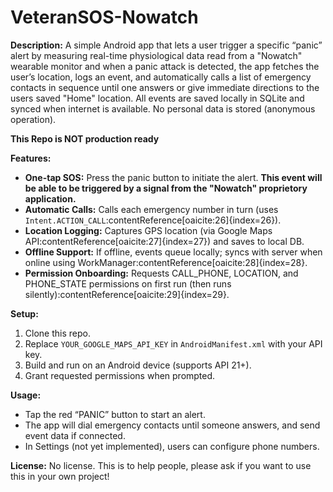 # VeteranSOS-Nowatch

**Description:** A simple Android app that lets a user trigger a specific “panic” alert by measuring real-time physiological data read from a "Nowatch" wearable monitor and when a panic attack is detected, the app fetches the user’s location, logs an event, and automatically calls a list of emergency contacts in sequence until one answers or give immediate directions to the users saved "Home" location. All events are saved locally in SQLite and synced when internet is available. No personal data is stored (anonymous operation). 

**This Repo is NOT production ready**

**Features:** 
- **One-tap SOS:** Press the panic button to initiate the alert. **This event will be able to be triggered by a signal from the "Nowatch" proprietory application.**
- **Automatic Calls:** Calls each emergency number in turn (uses `Intent.ACTION_CALL`:contentReference[oaicite:26]{index=26}).
- **Location Logging:** Captures GPS location (via Google Maps API:contentReference[oaicite:27]{index=27}) and saves to local DB.
- **Offline Support:** If offline, events queue locally; syncs with server when online using WorkManager:contentReference[oaicite:28]{index=28}.
- **Permission Onboarding:** Requests CALL_PHONE, LOCATION, and PHONE_STATE permissions on first run (then runs silently):contentReference[oaicite:29]{index=29}.

**Setup:** 
1. Clone this repo.  
2. Replace `YOUR_GOOGLE_MAPS_API_KEY` in `AndroidManifest.xml` with your API key.  
3. Build and run on an Android device (supports API 21+).  
4. Grant requested permissions when prompted.  

**Usage:** 
- Tap the red “PANIC” button to start an alert.  
- The app will dial emergency contacts until someone answers, and send event data if connected.  
- In Settings (not yet implemented), users can configure phone numbers.

**License:** No license. This is to help people, please ask if you want to use this in your own project!
